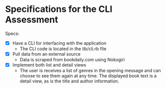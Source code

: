 # Specifications for the CLI Assessment

Specs:
- [x] Have a CLI for interfacing with the application
  * The CLI code is located in the lib/cli.rb file
- [x] Pull data from an external source
  * Data is scraped from bookdaily.com using Nokogiri
- [x] Implement both list and detail views
  * The user is receives a list of genres in the opening message and can choose to see them again at any time. The displayed book text is a detail view, as is the title and author information.
